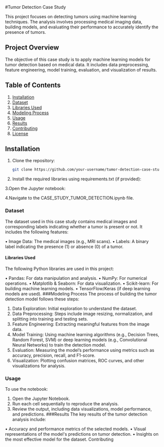 
#Tumor Detection Case Study

This project focuses on detecting tumors using machine learning techniques. The analysis involves processing medical imaging data, building models, and evaluating their performance to accurately identify the presence of tumors.

## Project Overview

The objective of this case study is to apply machine learning models for tumor detection based on medical data. It includes data preprocessing, feature engineering, model training, evaluation, and visualization of results.

## Table of Contents
1. [Installation](#installation)
2. [Dataset](#dataset)
3. [Libraries Used](#libraries-used)
4. [Modeling Process](#modeling-process)
5. [Usage](#usage)
6. [Results](#results)
7. [Contributing](#contributing)
8. [License](#license)

## Installation

1. Clone the repository:
   ```bash
   git clone https://github.com/your-username/tumor-detection-case-study.git
2. Install the required libraries using requirements.txt (if provided):


3.Open the Jupyter notebook:


4.Navigate to the CASE_STUDY_TUMOR_DETECTION.ipynb file.

### Dataset
The dataset used in this case study contains medical images and corresponding labels indicating whether a tumor is present or not. It includes the following features:

• Image Data: The medical images (e.g., MRI scans).
• Labels: A binary label indicating the presence (1) or absence (0) of a tumor.


#### Libraries Used
The following Python libraries are used in this project:

• Pandas: For data manipulation and analysis.
• NumPy: For numerical operations.
• Matplotlib & Seaborn: For data visualization.
• Scikit-learn: For building machine learning models.
• TensorFlow/Keras (if deep learning models are used).
###Modeling Process
The process of building the tumor detection model follows these steps:

1. Data Exploration: Initial exploration to understand the dataset.
2. Data Preprocessing: Steps include image resizing, normalization, and splitting into training and testing sets.
3. Feature Engineering: Extracting meaningful features from the image data.
4. Model Training: Using machine learning algorithms (e.g., Decision Trees, Random Forest, SVM) or deep learning models (e.g., Convolutional Neural Networks) to train the detection model.
5. Evaluation: Measuring the model’s performance using metrics such as accuracy, precision, recall, and F1-score.
6. Visualization: Plotting confusion matrices, ROC curves, and other visualizations for analysis.
### Usage
To use the notebook:

1. Open the Jupyter Notebook.
2. Run each cell sequentially to reproduce the analysis.
3. Review the output, including data visualizations, model performance, and predictions.
###Results
The key results of the tumor detection analysis include:

• Accuracy and performance metrics of the selected models.
• Visual representations of the model's predictions on tumor detection.
• Insights on the most effective model for the dataset.
Contributing

